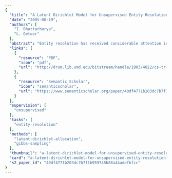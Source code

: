 ```yaml
---
{
  "title": "A Latent Dirichlet Model for Unsupervised Entity Resolution",
  "date": "2005-08-19",
  "authors": [
    "I. Bhattacharya",
    "L. Getoor"
  ],
  "abstract": "Entity resolution has received considerable attention in recent years. Given many references to underlying entities, the goal is to predict which references correspond to the same entity. We show how to extend the Latent Dirichlet Allocation model for this task and propose a probabilistic model for collective entity resolution for relational domains where references are connected to each other. Our approach differs from other recently proposed entity resolution approaches in that it is a) generative, b) does not make pair-wise decisions and c) captures relations between entities through a hidden group variable. We propose a novel sampling algorithm for collective entity resolution which is unsupervised and also takes entity relations into account. Additionally, we do not assume the domain of entities to be known and show how to infer the number of entities from the data. We demonstrate the utility and practicality of our relational entity resolution approach for author resolution in two real-world bibliographic datasets. In addition, we present preliminary results on characterizing conditions under which relational information is useful.",
  "links": [
    {
      "resource": "PDF",
      "icon": "pdf",
      "url": "http://drum.lib.umd.edu/bitstream/handle/1903/4022/cs-tr-4740.pdf?isAllowed=y&sequence=1"
    },
    {
      "resource": "Semantic Scholar",
      "icon": "semanticscholar",
      "url": "https://www.semanticscholar.org/paper/40df4771b203dc7b7f1b959745b88a44adefbfcc"
    }
  ],
  "supervision": [
    "unsupervised"
  ],
  "tasks": [
    "entity-resolution"
  ],
  "methods": [
    "latent-dirichlet-allocation",
    "gibbs-sampling"
  ],
  "thumbnail": "a-latent-dirichlet-model-for-unsupervised-entity-resolution-thumb.jpg",
  "card": "a-latent-dirichlet-model-for-unsupervised-entity-resolution-card.jpg",
  "s2_paper_id": "40df4771b203dc7b7f1b959745b88a44adefbfcc"
}
---
```


